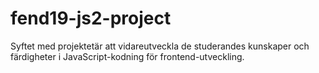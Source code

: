 # fend19-js2-project
Syftet med projektetär att vidareutveckla de studerandes kunskaper och färdigheter i JavaScript-kodning för frontend-utveckling.
